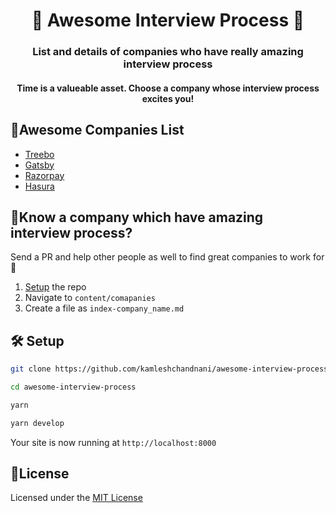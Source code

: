 <h1 align="center">
  🤩 Awesome Interview Process 🤩
</h1>
<h3 align="center">List and details of companies who have really amazing interview process</h3>
<h4 align="center">Time is a valueable asset. Choose a company whose interview process excites you!</h4>

## 🤩Awesome Companies List 
  - [Treebo](content/01-treebo.md)
  - [Gatsby](content/02-gatsby.md)
  - [Razorpay](content/03-razorpay.md)
  - [Hasura](content/04-hasura.md)

## 🤔Know a company which have amazing interview process? 
Send a PR and help other people as well to find great companies to work for 💪
1. [Setup](#setup) the repo
2. Navigate to `content/comapanies`
3. Create a file as `index-company_name.md`

## 🛠 Setup
```bash
git clone https://github.com/kamleshchandnani/awesome-interview-process.git

cd awesome-interview-process

yarn

yarn develop
```
Your site is now running at `http://localhost:8000`

## 📝License
Licensed under the [MIT License](LICENSE.md)

